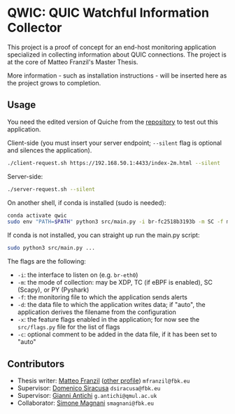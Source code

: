 # QWIC: QUIC Watchful Information Collector

This project is a proof of concept for an end-host monitoring application specialized in collecting information about QUIC connections. The project is at the core of Matteo Franzil's Master Thesis.

More information - such as installation instructions - will be inserted here as the project grows to completion.

## Usage

You need the edited version of Quiche from the [repository](https://github.com/mfranzil/quiche) to test out this application.

Client-side (you must insert your server endpoint; `--silent` flag is optional and silences the application).

```bash
./client-request.sh https://192.168.50.1:4433/index-2m.html --silent
```

Server-side:

```bash
./server-request.sh --silent
```

On another shell, if conda is installed (sudo is needed):

```bash
conda activate qwic
sudo env "PATH=$PATH" python3 src/main.py -i br-fc2518b3193b -m SC -f monitor -d auto -x L30 -c 1M >/dev/null
```

If conda is not installed, you can straight up run the main.py script:

```bash
sudo python3 src/main.py ...
```

The flags are the following:

- `-i`: the interface to listen on (e.g. `br-eth0`)
- `-m`: the mode of collection: may be XDP, TC (if eBPF is enabled), SC (Scapy), or PY (Pyshark)
- `-f`: the monitoring file to which the application sends alerts
- `-d`: the data file to which the application writes data; if "auto", the application derives the filename from the configuration
- `-x`: the feature flags enabled in the application; for now see the `src/flags.py` file for the list of flags
- `-c`: optional comment to be added in the data file, if it has been set to "auto"

## Contributors

- Thesis writer: [Matteo Franzil](https://gitlab.fbk.eu/mfranzil) ([other profile](https://matteo.franzil.com/)) `mfranzil@fbk.eu`
- Supervisor: [Domenico Siracusa](https://gitlab.fbk.eu/dsiracusa) `dsiracusa@fbk.eu`
- Supervisor: [Gianni Antichi](https://gianniantichi.github.io/) `g.antichi@qmul.ac.uk`
- Collaborator: [Simone Magnani](https://gitlab.fbk.eu/smagnani) `smagnani@fbk.eu`
